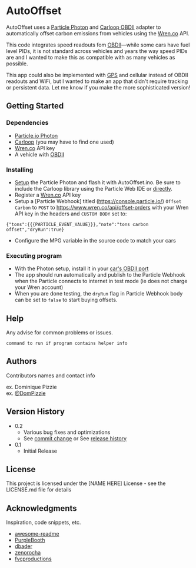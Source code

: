 # AutoOffset

AutoOffset uses a [Particle Photon](https://store.particle.io/products/photon) and [Carloop OBDII](https://www.carloop.io/) adapter to automatically offset carbon emissions from vehicles using the [Wren.co](https://wren.co) API.

This code integrates speed readouts fom [OBDII](https://x-engineer.org/on-board-diagnostics-obd-modes-operation-diagnostic-services/)—while some cars have fuel level PIDs, it is not standard across vehicles and years the way speed PIDs are and I wanted to make this as compatible with as many vehicles as possible.

This app could also be implemented with [GPS](https://store.particle.io/collections/particle-tracking-system-1) and cellular instead of OBDII readouts and WiFi, but I wanted to make an app that didn't require tracking or persistent data. Let me know if you make the more sophisticated version!

## Getting Started

### Dependencies

* [Particle.io Photon](https://store.particle.io/products/photon)
* [Carloop](https://www.carloop.io/) (you may have to find one used)
* [Wren.co](https://www.wren.co/wren-api) API key
* A vehicle with [OBDII](http://www.obdii.com/connector.html)

### Installing

* [Setup](https://docs.particle.io/quickstart/photon/) the Particle Photon and flash it with AutoOffset.ino. Be sure to include the Carloop library using the Particle Web IDE or [directly](https://github.com/carloop/carloop-library).
* Register a [Wren.co](https://www.wren.co/wren-api) API key
* Setup a [Particle Webhook] titled (https://console.particle.io/) ```Offset Carbon``` to ```POST``` to https://www.wren.co/api/offset-orders with your Wren API key in the headers and ```CUSTOM BODY``` set to:
```
{"tons":{{{PARTICLE_EVENT_VALUE}}},"note":"tons carbon offset","dryRun":true}
```
* Configure the MPG variable in the source code to match your cars

### Executing program

* With the Photon setup, install it in your [car's OBDII port](https://www.fixdapp.com/blog/where-is-my-obd2-port/#:~:text=The%20most%20common%20place%20to,passenger's%20side%20of%20the%20car.)
* The app should run automatically and publish to the Particle Webhook when the Particle connects to internet in test mode (ie does not charge your Wren account)
* When you are done testing, the ```dryRun``` flag in Particle Webhook body can be set to ```false``` to start buying offsets.

## Help

Any advise for common problems or issues.
```
command to run if program contains helper info
```

## Authors

Contributors names and contact info

ex. Dominique Pizzie  
ex. [@DomPizzie](https://twitter.com/dompizzie)

## Version History

* 0.2
    * Various bug fixes and optimizations
    * See [commit change]() or See [release history]()
* 0.1
    * Initial Release

## License

This project is licensed under the [NAME HERE] License - see the LICENSE.md file for details

## Acknowledgments

Inspiration, code snippets, etc.
* [awesome-readme](https://github.com/matiassingers/awesome-readme)
* [PurpleBooth](https://gist.github.com/PurpleBooth/109311bb0361f32d87a2)
* [dbader](https://github.com/dbader/readme-template)
* [zenorocha](https://gist.github.com/zenorocha/4526327)
* [fvcproductions](https://gist.github.com/fvcproductions/1bfc2d4aecb01a834b46)
